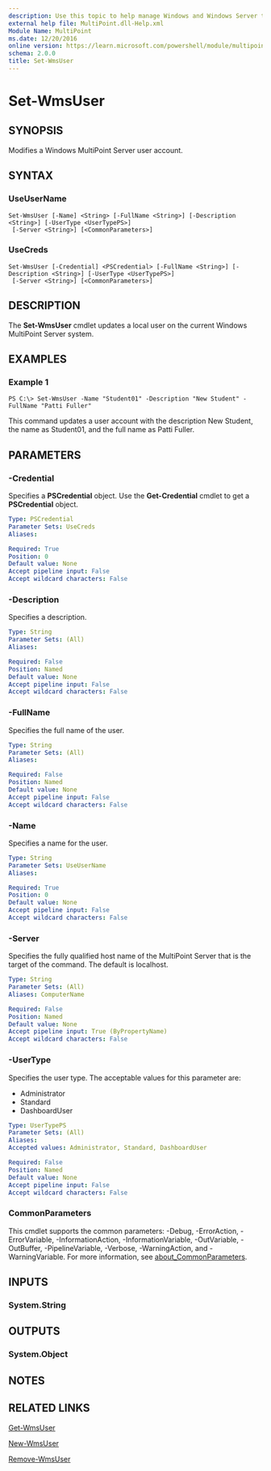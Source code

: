 ```yaml
---
description: Use this topic to help manage Windows and Windows Server technologies with Windows PowerShell.
external help file: MultiPoint.dll-Help.xml
Module Name: MultiPoint
ms.date: 12/20/2016
online version: https://learn.microsoft.com/powershell/module/multipoint/set-wmsuser?view=windowsserver2025-ps&wt.mc_id=ps-gethelp
schema: 2.0.0
title: Set-WmsUser
---
```


# Set-WmsUser

## SYNOPSIS
Modifies a Windows MultiPoint Server user account.

## SYNTAX

### UseUserName
```
Set-WmsUser [-Name] <String> [-FullName <String>] [-Description <String>] [-UserType <UserTypePS>]
 [-Server <String>] [<CommonParameters>]
```

### UseCreds
```
Set-WmsUser [-Credential] <PSCredential> [-FullName <String>] [-Description <String>] [-UserType <UserTypePS>]
 [-Server <String>] [<CommonParameters>]
```

## DESCRIPTION
The **Set-WmsUser** cmdlet updates a local user on the current Windows MultiPoint Server system.

## EXAMPLES

### Example 1
```
PS C:\> Set-WmsUser -Name "Student01" -Description "New Student" -FullName "Patti Fuller"
```

This command updates a user account with the description New Student, the name as Student01, and the full name as Patti Fuller.

## PARAMETERS

### -Credential
Specifies a **PSCredential** object. Use the **Get-Credential** cmdlet to get a **PSCredential** object.

```yaml
Type: PSCredential
Parameter Sets: UseCreds
Aliases:

Required: True
Position: 0
Default value: None
Accept pipeline input: False
Accept wildcard characters: False
```

### -Description
Specifies a description.

```yaml
Type: String
Parameter Sets: (All)
Aliases:

Required: False
Position: Named
Default value: None
Accept pipeline input: False
Accept wildcard characters: False
```

### -FullName
Specifies the full name of the user.

```yaml
Type: String
Parameter Sets: (All)
Aliases:

Required: False
Position: Named
Default value: None
Accept pipeline input: False
Accept wildcard characters: False
```

### -Name
Specifies a name for the user.

```yaml
Type: String
Parameter Sets: UseUserName
Aliases:

Required: True
Position: 0
Default value: None
Accept pipeline input: False
Accept wildcard characters: False
```

### -Server
Specifies the fully qualified host name of the MultiPoint Server that is the target of the command. The default is localhost.

```yaml
Type: String
Parameter Sets: (All)
Aliases: ComputerName

Required: False
Position: Named
Default value: None
Accept pipeline input: True (ByPropertyName)
Accept wildcard characters: False
```

### -UserType
Specifies the user type. The acceptable values for this parameter are:

 - Administrator
 - Standard
 - DashboardUser

```yaml
Type: UserTypePS
Parameter Sets: (All)
Aliases:
Accepted values: Administrator, Standard, DashboardUser

Required: False
Position: Named
Default value: None
Accept pipeline input: False
Accept wildcard characters: False
```

### CommonParameters
This cmdlet supports the common parameters: -Debug, -ErrorAction, -ErrorVariable, -InformationAction, -InformationVariable, -OutVariable, -OutBuffer, -PipelineVariable, -Verbose, -WarningAction, and -WarningVariable. For more information, see [about_CommonParameters](https://go.microsoft.com/fwlink/?LinkID=113216).

## INPUTS

### System.String

## OUTPUTS

### System.Object

## NOTES

## RELATED LINKS

[Get-WmsUser]()

[New-WmsUser]()

[Remove-WmsUser]()


